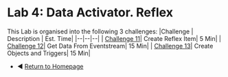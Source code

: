 # Lab 4: Data Activator. Reflex

This Lab is organised into the following 3 challenges:
|Challenge | Description | Est. Time|
|--|--|--|
| [Challenge 11](#challenge-11-create-reflex-item)| Create Reflex Item| 5 Min|
| [Challenge 12](#challenge-12-get-data-from-eventstream)| Get Data From Eventstream| 15 Min|
| [Challenge 13](#challenge-7-going-more-advanced-with-kql)| Create Objects and Triggers| 15 Min|

- ◀️ [Return to Homepage](readme.md)
